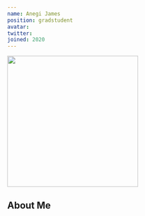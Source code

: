 ```yaml
---
name: Anegi James
position: gradstudent
avatar: 
twitter: 
joined: 2020
---
```


<img width="300" src="{{site.baseurl}}/images/people/{{page.avatar}}" data-action="zoom">

## About Me

<!-- ## My interests
Broadly interested in data, machine learning, and brains. I've done a lot of work with EEG and human memory in the past. Right now I'm excited about:
* Methods for rigorous uncertainty quantification, especially in deep learning
* Decoding brain activity using machine learning + applying to closed-loop algorithms
* Transfer learning / domain adaptation
* Open science initiatives, esp. tools for data standardization and sharing.  -->

